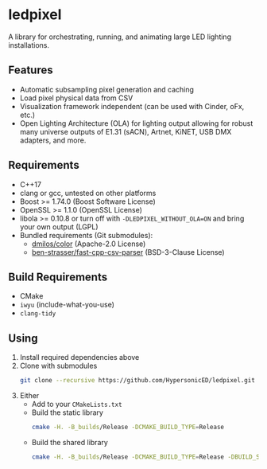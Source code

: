 ledpixel
========
A library for orchestrating, running, and animating large LED lighting installations.

## Features

- Automatic subsampling pixel generation and caching
- Load pixel physical data from CSV
- Visualization framework independent (can be used with Cinder, oFx, etc.)
- Open Lighting Architecture (OLA) for lighting output allowing for robust many universe outputs of E1.31 (sACN), Artnet, KiNET, USB DMX adapters, and more.

## Requirements

- C++17
- clang or gcc, untested on other platforms
- Boost >= 1.74.0 (Boost Software License)
- OpenSSL >= 1.1.0 (OpenSSL License)
- libola >= 0.10.8 or turn off with `-DLEDPIXEL_WITHOUT_OLA=ON` and bring your own output (LGPL)
- Bundled requirements (Git submodules):
  - [dmilos/color](https://github.com/dmilos/color) (Apache-2.0 License)
  - [ben-strasser/fast-cpp-csv-parser](https://github.com/ben-strasser/fast-cpp-csv-parser) (BSD-3-Clause License)

## Build Requirements

- CMake
- `iwyu` (include-what-you-use)
- `clang-tidy`

## Using

1. Install required dependencies above
2. Clone with submodules
   ```bash
   git clone --recursive https://github.com/HypersonicED/ledpixel.git
   ```
3. Either
   - Add to your `CMakeLists.txt`
   - Build the static library
     ```bash
     cmake -H. -B_builds/Release -DCMAKE_BUILD_TYPE=Release
     ```
   - Build the shared library
     ```bash
     cmake -H. -B_builds/Release -DCMAKE_BUILD_TYPE=Release -DBUILD_SHARED_LIBS=ON
     ```
